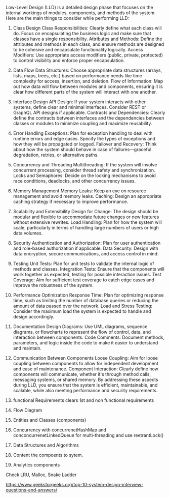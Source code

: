 Low-Level Design (LLD) is a detailed design phase that focuses on the internal workings of modules, components, and
methods of the system. Here are the main things to consider while performing LLD:

1. Class Design
   Class Responsibilities: Clearly define what each class will do. Focus on encapsulating the business logic and make
   sure that classes have a single responsibility.
   Attributes and Methods: Define the attributes and methods in each class, and ensure methods are designed to be
   cohesive and encapsulate functionality logically.
   Access Modifiers: Use appropriate access modifiers (public, private, protected) to control visibility and enforce
   proper encapsulation.
2. Data Flow
   Data Structures: Choose appropriate data structures (arrays, lists, maps, trees, etc.) based on performance needs
   like time complexity for access, insertion, and deletion.
   Flow of Information: Map out how data will flow between modules and components, ensuring it is clear how different
   parts of the system will interact with one another.
3. Interface Design
   API Design: If your system interacts with other systems, define clear and minimal interfaces. Consider REST or
   GraphQL API designs if applicable.
   Contracts and Dependencies: Clearly define the contracts between interfaces and the dependencies between classes or
   modules to minimize coupling and maximize reusability.
4. Error Handling
   Exceptions: Plan for exception handling to deal with runtime errors and edge cases. Specify the types of exceptions
   and how they will be propagated or logged.
   Failover and Recovery: Think about how the system should behave in case of failures—graceful degradation, retries, or
   alternative paths.
5. Concurrency and Threading
   Multithreading: If the system will involve concurrent processing, consider thread safety and synchronization.
   Locks and Semaphores: Decide on the locking mechanisms to avoid race conditions, deadlocks, and other concurrency
   issues.
6. Memory Management
   Memory Leaks: Keep an eye on resource management and avoid memory leaks.
   Caching: Design an appropriate caching strategy if necessary to improve performance.
7. Scalability and Extensibility
   Design for Change: The design should be modular and flexible to accommodate future changes or new features without
   extensive rewrites.
   Load Handling: Plan for how the system will scale, particularly in terms of handling large numbers of users or high
   data volumes.
8. Security
   Authentication and Authorization: Plan for user authentication and role-based authorization if applicable.
   Data Security: Design with data encryption, secure communications, and access control in mind.
9. Testing
   Unit Tests: Plan for unit tests to validate the internal logic of methods and classes.
   Integration Tests: Ensure that the components will work together as expected, testing for possible interaction
   issues.
   Test Coverage: Aim for sufficient test coverage to catch edge cases and improve the robustness of the system.
10. Performance Optimization
    Response Time: Plan for optimizing response time, such as limiting the number of database queries or reducing the
    amount of data passed over the network.
    Load and Stress Testing: Consider the maximum load the system is expected to handle and design accordingly.
11. Documentation
    Design Diagrams: Use UML diagrams, sequence diagrams, or flowcharts to represent the flow of control, data, and
    interaction between components.
    Code Comments: Document methods, parameters, and logic inside the code to make it easier to understand and maintain.
12. Communication Between Components
    Loose Coupling: Aim for loose coupling between components to allow for independent development and ease of
    maintenance.
    Component Interaction: Clearly define how components will communicate, whether it's through method calls, messaging
    systems, or shared memory.
    By addressing these aspects during LLD, you ensure that the system is efficient, maintainable, and scalable, while
    also meeting performance and security requirements.


1. functional Requirements clears 1st and non functional requirements
2. Flow Diagram
3. Entities and Classes {components}
4. Concurrency with concurrenetHashMap and conconcurrenetLinkedQueue for multi-threading and use reetrantLock()
5. Data Structures and Algorithms
6. Content the compoents to sytem. 
7. Analytics components

Check LRU, Malloc, Snake Ladder

https://www.geeksforgeeks.org/top-10-system-design-interview-questions-and-answers/